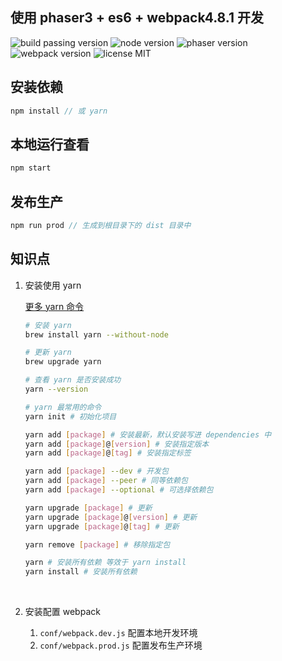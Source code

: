 ## 使用 phaser3 + es6 + webpack4.8.1 开发

![build passing version](https://img.shields.io/badge/build-passing-brightgreen.svg)
![node version](https://img.shields.io/badge/node-v9.2.0-brightgreen.svg)
![phaser version](https://img.shields.io/badge/phaser-v3.7.1-brightgreen.svg)
![webpack version](https://img.shields.io/badge/webpack-v4.8.1-blue.svg)
![license MIT](https://img.shields.io/badge/license-MIT-blue.svg)


## 安装依赖

```javascript
npm install // 或 yarn
```



## 本地运行查看

```javascript
npm start
```



## 发布生产

```javascript
npm run prod // 生成到根目录下的 dist 目录中
```



## 知识点

1. 安装使用 yarn

   [更多 yarn 命令](https://yarnpkg.com/)

   ```bash
   # 安装 yarn
   brew install yarn --without-node

   # 更新 yarn
   brew upgrade yarn

   # 查看 yarn 是否安装成功
   yarn --version

   # yarn 最常用的命令
   yarn init # 初始化项目

   yarn add [package] # 安装最新，默认安装写进 dependencies 中
   yarn add [package]@[version] # 安装指定版本
   yarn add [package]@[tag] # 安装指定标签

   yarn add [package] --dev # 开发包
   yarn add [package] --peer # 同等依赖包
   yarn add [package] --optional # 可选择依赖包

   yarn upgrade [package] # 更新
   yarn upgrade [package]@[version] # 更新
   yarn upgrade [package]@[tag] # 更新

   yarn remove [package] # 移除指定包

   yarn # 安装所有依赖 等效于 yarn install
   yarn install # 安装所有依赖
   ```

   ​

2. 安装配置 webpack

   1. `conf/webpack.dev.js` 配置本地开发环境
   2. `conf/webpack.prod.js` 配置发布生产环境

   ​